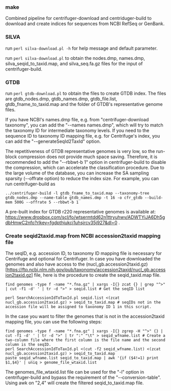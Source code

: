 ### make
Combined pipeline for centrifuger-download and centriduger-build to download and create indices for sequences from NCBI RefSeq or GenBank.

### SILVA
run `perl silva-download.pl -h` for help message and default parameter.

run `perl silva-download.pl` to obtain the nodes.dmp, names.dmp, silva_seqid_to_taxid.map, and silva_seq.fa.gz files for the input of centrifuger-build.

### GTDB
run `perl gtdb-download.pl` to obtain the files to create GTDB index. The files are gtdb_nodes.dmp, gtdb_names.dmp, gtdb_file.list, gtdb_fname_to_taxid.map and the folder of GTDB's representative genome files.

If you have NCBI's names.dmp file, e.g. from "centrifuger-download taxonomy", you can add the "--names names.dmp", which will try to match the taxonomy ID for intermediate taxonomy levels. If you need to the sequence ID to taxonomy ID mapping file, e.g. for Centrifuge's index, you can add the "--generateSeqId2TaxId" option.

The repetitiveness of GTDB representative genomes is very low, so the run-block compression does not provide much space saving. Therefore, it is recommended to add the "--rbbwt-b 1" option in centrifuger-build to disable the compression, which can accelerate the classification procedure. Due to the large volume of the database, you can increase the SA sampling sparsity (--offrate option) to reduce the index size. For example, you can run centrifuger-build as

```
../centrifuger-build -l gtdb_fname_to_taxid.map --taxonomy-tree gtdb_nodes.dmp --name-table gtdb_names.dmp -t 16 -o cfr_gtdb --build-mem 500G --offrate 5 --rbbwt-b 1
```
A pre-built index for GTDB r220 representative genomes is available at: https://www.dropbox.com/scl/fo/wtsermtdd62n1ttryuhwv/ADWTYiJA6Dh5gdbHmwC2nfo?rlkey=fgdpthjukcj1uhsjrcv35j927&dl=0 .

### Create seqid2taxid.map from NCBI accession2taxid mapping file
The seqID, e.g. accession ID, to taxonomy ID mapping file is necessary for Centrifuge and optional for Centrifuger. In case you have downloaded the genomes and also have access to the (nucl_gb.accession2taxid.gz)[https://ftp.ncbi.nlm.nih.gov/pub/taxonomy/accession2taxid/nucl_gb.accession2taxid.gz] file, here is the procedure to create the seqid_taxid.map file.

```
find genomes -type f -name "*.fna.gz" | xargs -I{} zcat {} | grep "^>" | cut -f1 -d' ' | tr -d ">" > seqid.list # Get the seqID list

perl SearchAccessionIdToTaxId.pl seqid.list <(zcat nucl_gb.accession2taxid.gz) > seqid_to_taxid.map # seqIDs not in the accession file will be assigned to taxonomy ID 1 in this script.
```

In the case you want to filter the genomes that is not in the accession2taxid mapping file, you can use the following steps:
```
find genomes -type f -name "*.fna.gz" | xargs -I{} zgrep -H "^>" {} | cut -f1 -d' ' | tr -d ">" | tr ":" "\t" > seqid_wfname.list # Create a two-column file where the first column is the file name and the second column is the seqID.
perl SearchAccessionIdToTaxId.pl <(cut -f2 seqid_wfname.list) <(zcat nucl_gb.accession2taxid.gz) > seqid_to_taxid.map
paste seqid_wfname.list seqid_to_taxid.map | awk '{if ($4!=1) print $1,$4}' | uniq > genome_file_wtaxid.list 
```
The genomes_file_wtaxid.list file can be used for the "-l" option in centrifuger-build and bypass the requirement of the "--conversion-table". Using awk on "$2,$4" will create the filtered seqid_to_taxid.map file.
